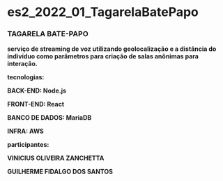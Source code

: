 # es2_2022_01_TagarelaBatePapo

### TAGARELA BATE-PAPO
<p><b> serviço de streaming de voz utilizando geolocalização e a distância do indivíduo como parâmetros para criação de salas anônimas para interação. 

<p>tecnologias:
<p><b>BACK-END: Node.js
<p>FRONT-END: React
<p>BANCO DE DADOS: MariaDB
<p>INFRA: AWS</b>

<p>participantes:
<p><b>VINICIUS OLIVEIRA ZANCHETTA
<p>GUILHERME FIDALGO DOS SANTOS</b>
